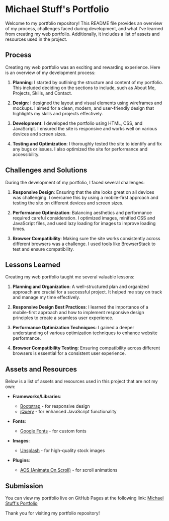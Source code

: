 # Michael Stuff's Portfolio

Welcome to my portfolio repository! This README file provides an overview of my process, challenges faced during development, and what I've learned from creating my web portfolio. Additionally, it includes a list of assets and resources used in the project.

## Process

Creating my web portfolio was an exciting and rewarding experience. Here is an overview of my development process:

1. **Planning**: I started by outlining the structure and content of my portfolio. This included deciding on the sections to include, such as About Me, Projects, Skills, and Contact.

2. **Design**: I designed the layout and visual elements using wireframes and mockups. I aimed for a clean, modern, and user-friendly design that highlights my skills and projects effectively.

3. **Development**: I developed the portfolio using HTML, CSS, and JavaScript. I ensured the site is responsive and works well on various devices and screen sizes.

4. **Testing and Optimization**: I thoroughly tested the site to identify and fix any bugs or issues. I also optimized the site for performance and accessibility.

## Challenges and Solutions

During the development of my portfolio, I faced several challenges:

1. **Responsive Design**: Ensuring that the site looks great on all devices was challenging. I overcame this by using a mobile-first approach and testing the site on different devices and screen sizes.

2. **Performance Optimization**: Balancing aesthetics and performance required careful consideration. I optimized images, minified CSS and JavaScript files, and used lazy loading for images to improve loading times.

3. **Browser Compatibility**: Making sure the site works consistently across different browsers was a challenge. I used tools like BrowserStack to test and ensure compatibility.

## Lessons Learned

Creating my web portfolio taught me several valuable lessons:

1. **Planning and Organization**: A well-structured plan and organized approach are crucial for a successful project. It helped me stay on track and manage my time effectively.

2. **Responsive Design Best Practices**: I learned the importance of a mobile-first approach and how to implement responsive design principles to create a seamless user experience.

3. **Performance Optimization Techniques**: I gained a deeper understanding of various optimization techniques to enhance website performance.

4. **Browser Compatibility Testing**: Ensuring compatibility across different browsers is essential for a consistent user experience.

## Assets and Resources

Below is a list of assets and resources used in this project that are not my own:

- **Frameworks/Libraries**:
  - [Bootstrap](https://getbootstrap.com/) - for responsive design
  - [jQuery](https://jquery.com/) - for enhanced JavaScript functionality

- **Fonts**:
  - [Google Fonts](https://fonts.google.com/) - for custom fonts

- **Images**:
  - [Unsplash](https://unsplash.com/) - for high-quality stock images

- **Plugins**:
  - [AOS (Animate On Scroll)](https://michalsnik.github.io/aos/) - for scroll animations

## Submission

You can view my portfolio live on GitHub Pages at the following link:
[Michael Stuff's Portfolio](https://githubusername.github.io/portfolio)

Thank you for visiting my portfolio repository!

